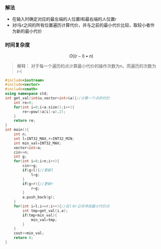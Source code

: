 ### 解法
  - 在输入时确定对应的最左端的人位置l和最右端的人位置r
  - 对l与r之间的所有位置遍历计算代价，并与之前的最小代价比较，取较小者作为新的最小代价
### 时间复杂度
$$
O((r-l)\bullet n)
$$
> 解释： 对于每一个遍历的点计算最小代价的操作次数为n，而遍历的次数为r-l
```cpp
#include<iostream>
#include<vector>
#include<cmath>
using namespace std;
int get_val(int&u,vector<int>&a){//计算一个点的代价
    int re=0;
    for(int i=0;i<a.size();i++){
        re+=pow((a[i]-u),2);
    }
    return re;
}
int main(){
    int n;
    int l=INT32_MAX,r=INT32_MIN;
    int min_val=INT32_MAX;
    vector<int>a;
    cin>>n;
    int g;
    for(int i=0;i<n;i++){
        cin>>g;
        if(g<l){//更新l
            l=g;
        }
        if(g>r){//更新r
            r=g;
        }
        a.push_back(g);
    }
    for(int i=l;i<=r;i++){//在l与r之间寻找最小代价点
        int tmp=get_val(i,a);
        if(tmp<min_val){
            min_val=tmp;
        }
    }
    cout<<min_val;
    return 0;
}
```